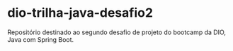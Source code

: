 # dio-trilha-java-desafio2
Repositório destinado ao segundo desafio de projeto do bootcamp da DIO, Java com Spring Boot.
